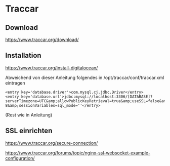# Traccar

## Download

https://www.traccar.org/download/

## Installation

https://www.traccar.org/install-digitalocean/

Abweichend von dieser Anleitung folgendes in /opt/traccar/conf/traccar.xml eintragen

    <entry key='database.driver'>com.mysql.cj.jdbc.Driver</entry>
    <entry key='database.url'>jdbc:mysql://localhost:3306/[DATABASE]?serverTimezone=UTC&amp;allowPublicKeyRetrieval=true&amp;useSSL=false&amp;allowMultiQueries=true&amp;autoReconnect=true&amp;useUnicode=yes&amp;characterEncoding=UTF-8&amp;sessionVariables=sql_mode=''</entry>

(Rest wie in Anleitung)

## SSL einrichten

https://www.traccar.org/secure-connection/

https://www.traccar.org/forums/topic/nginx-ssl-websocket-example-configuration/

